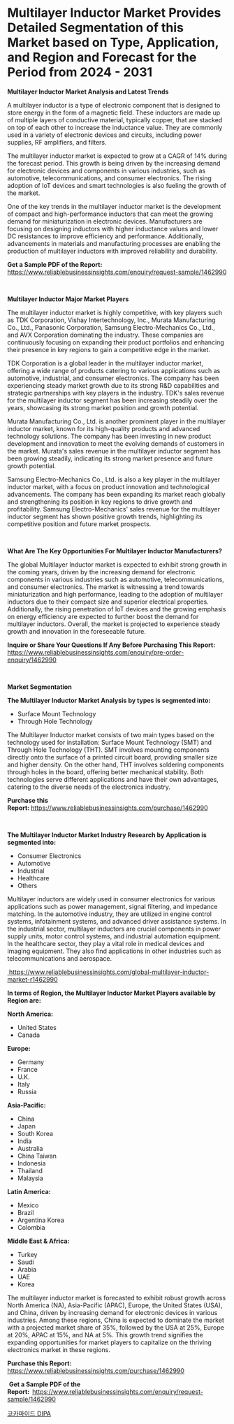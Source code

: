 <p><h1>Multilayer Inductor Market Provides Detailed Segmentation of this Market based on Type, Application, and Region and Forecast for the Period from 2024 - 2031</h1></p><p><strong>Multilayer Inductor Market Analysis and Latest Trends</strong></p>
<p><p>A multilayer inductor is a type of electronic component that is designed to store energy in the form of a magnetic field. These inductors are made up of multiple layers of conductive material, typically copper, that are stacked on top of each other to increase the inductance value. They are commonly used in a variety of electronic devices and circuits, including power supplies, RF amplifiers, and filters.</p><p>The multilayer inductor market is expected to grow at a CAGR of 14% during the forecast period. This growth is being driven by the increasing demand for electronic devices and components in various industries, such as automotive, telecommunications, and consumer electronics. The rising adoption of IoT devices and smart technologies is also fueling the growth of the market.</p><p>One of the key trends in the multilayer inductor market is the development of compact and high-performance inductors that can meet the growing demand for miniaturization in electronic devices. Manufacturers are focusing on designing inductors with higher inductance values and lower DC resistances to improve efficiency and performance. Additionally, advancements in materials and manufacturing processes are enabling the production of multilayer inductors with improved reliability and durability.</p></p>
<p><strong>Get a Sample PDF of the Report:&nbsp;</strong> <a href="https://www.reliablebusinessinsights.com/enquiry/request-sample/1462990">https://www.reliablebusinessinsights.com/enquiry/request-sample/1462990</a></p>
<p>&nbsp;</p>
<p><strong>Multilayer Inductor Major Market Players</strong></p>
<p><p>The multilayer inductor market is highly competitive, with key players such as TDK Corporation, Vishay Intertechnology, Inc., Murata Manufacturing Co., Ltd., Panasonic Corporation, Samsung Electro-Mechanics Co., Ltd., and AVX Corporation dominating the industry. These companies are continuously focusing on expanding their product portfolios and enhancing their presence in key regions to gain a competitive edge in the market.</p><p>TDK Corporation is a global leader in the multilayer inductor market, offering a wide range of products catering to various applications such as automotive, industrial, and consumer electronics. The company has been experiencing steady market growth due to its strong R&D capabilities and strategic partnerships with key players in the industry. TDK's sales revenue for the multilayer inductor segment has been increasing steadily over the years, showcasing its strong market position and growth potential.</p><p>Murata Manufacturing Co., Ltd. is another prominent player in the multilayer inductor market, known for its high-quality products and advanced technology solutions. The company has been investing in new product development and innovation to meet the evolving demands of customers in the market. Murata's sales revenue in the multilayer inductor segment has been growing steadily, indicating its strong market presence and future growth potential.</p><p>Samsung Electro-Mechanics Co., Ltd. is also a key player in the multilayer inductor market, with a focus on product innovation and technological advancements. The company has been expanding its market reach globally and strengthening its position in key regions to drive growth and profitability. Samsung Electro-Mechanics' sales revenue for the multilayer inductor segment has shown positive growth trends, highlighting its competitive position and future market prospects.</p></p>
<p>&nbsp;</p>
<p><strong>What Are The Key Opportunities For Multilayer Inductor Manufacturers?</strong></p>
<p><p>The global Multilayer Inductor market is expected to exhibit strong growth in the coming years, driven by the increasing demand for electronic components in various industries such as automotive, telecommunications, and consumer electronics. The market is witnessing a trend towards miniaturization and high performance, leading to the adoption of multilayer inductors due to their compact size and superior electrical properties. Additionally, the rising penetration of IoT devices and the growing emphasis on energy efficiency are expected to further boost the demand for multilayer inductors. Overall, the market is projected to experience steady growth and innovation in the foreseeable future.</p></p>
<p><strong>Inquire or Share Your Questions If Any Before Purchasing This Report:</strong> <a href="https://www.reliablebusinessinsights.com/enquiry/pre-order-enquiry/1462990">https://www.reliablebusinessinsights.com/enquiry/pre-order-enquiry/1462990</a></p>
<p>&nbsp;</p>
<p><strong>Market Segmentation</strong></p>
<p><strong>The Multilayer Inductor Market Analysis by types is segmented into:</strong></p>
<p><ul><li>Surface Mount Technology</li><li>Through Hole Technology</li></ul></p>
<p><p>The Multilayer Inductor market consists of two main types based on the technology used for installation: Surface Mount Technology (SMT) and Through Hole Technology (THT). SMT involves mounting components directly onto the surface of a printed circuit board, providing smaller size and higher density. On the other hand, THT involves soldering components through holes in the board, offering better mechanical stability. Both technologies serve different applications and have their own advantages, catering to the diverse needs of the electronics industry.</p></p>
<p><strong>Purchase this Report:&nbsp;</strong><a href="https://www.reliablebusinessinsights.com/purchase/1462990">https://www.reliablebusinessinsights.com/purchase/1462990</a></p>
<p>&nbsp;</p>
<p><strong>The Multilayer Inductor Market Industry Research by Application is segmented into:</strong></p>
<p><ul><li>Consumer Electronics</li><li>Automotive</li><li>Industrial</li><li>Healthcare</li><li>Others</li></ul></p>
<p><p>Multilayer inductors are widely used in consumer electronics for various applications such as power management, signal filtering, and impedance matching. In the automotive industry, they are utilized in engine control systems, infotainment systems, and advanced driver assistance systems. In the industrial sector, multilayer inductors are crucial components in power supply units, motor control systems, and industrial automation equipment. In the healthcare sector, they play a vital role in medical devices and imaging equipment. They also find applications in other industries such as telecommunications and aerospace.</p></p>
<p><a href="https://www.reliablebusinessinsights.com/global-multilayer-inductor-market-r1462990">&nbsp;https://www.reliablebusinessinsights.com/global-multilayer-inductor-market-r1462990</a></p>
<p><strong>In terms of Region, the Multilayer Inductor Market Players available by Region are:</strong></p>
<p>
    <p> <strong> North America: </strong>
        <ul>
            <li>United States</li>
            <li>Canada</li>
        </ul>
        </p> 
    <p> <strong> Europe: </strong>
        <ul>
            <li>Germany</li>
            <li>France</li>
            <li>U.K.</li>
            <li>Italy</li>
            <li>Russia</li>
        </ul>
        </p> 
    <p> <strong> Asia-Pacific: </strong>
        <ul>
            <li>China</li>
            <li>Japan</li>
            <li>South Korea</li>
            <li>India</li>
            <li>Australia</li>
            <li>China Taiwan</li>
            <li>Indonesia</li>
            <li>Thailand</li>
            <li>Malaysia</li>
        </ul>
        </p> 
    <p> <strong> Latin America: </strong>
        <ul>
            <li>Mexico</li>
            <li>Brazil</li>
            <li>Argentina Korea</li>
            <li>Colombia</li>
        </ul>
        </p> 
    <p> <strong> Middle East & Africa: </strong>
        <ul>
            <li>Turkey</li>
            <li>Saudi</li>
            <li>Arabia</li>
            <li>UAE</li>
            <li>Korea</li>
        </ul>
    </p>
    </p>
<p><p>The multilayer inductor market is forecasted to exhibit robust growth across North America (NA), Asia-Pacific (APAC), Europe, the United States (USA), and China, driven by increasing demand for electronic devices in various industries. Among these regions, China is expected to dominate the market with a projected market share of 35%, followed by the USA at 25%, Europe at 20%, APAC at 15%, and NA at 5%. This growth trend signifies the expanding opportunities for market players to capitalize on the thriving electronics market in these regions.</p></p>
<p><strong>Purchase this Report: </strong><a href="https://www.reliablebusinessinsights.com/purchase/1462990">https://www.reliablebusinessinsights.com/purchase/1462990</a></p>
<p>&nbsp;<strong>Get a Sample PDF of the Report:&nbsp;&nbsp;</strong><a href="https://www.reliablebusinessinsights.com/enquiry/request-sample/1462990">https://www.reliablebusinessinsights.com/enquiry/request-sample/1462990</a></p>
<p><strong></strong></p>
<p><p><a href="https://github.com/Maeennan456456/Market-Research-Report-List-2/blob/main/3066773155263.md">코카마이드 DIPA</a></p></p>